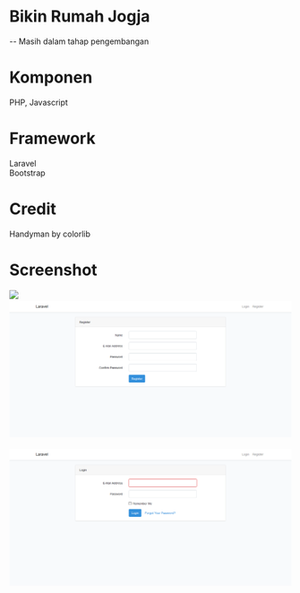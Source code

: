 # Bikin Rumah Jogja
-- Masih dalam tahap pengembangan

# Komponen
PHP, Javascript

# Framework
Laravel <br>
Bootstrap

# Credit
Handyman by colorlib

# Screenshot

<img src="https://github.com/16110279/BRJ-WEB/blob/master/screenshot/public.png">&nbsp; <br>
<img src="https://github.com/16110279/BRJ-WEB/blob/master/screenshot/login.png">&nbsp; <br>
<img src="https://github.com/16110279/BRJ-WEB/blob/master/screenshot/register.png">&nbsp;
